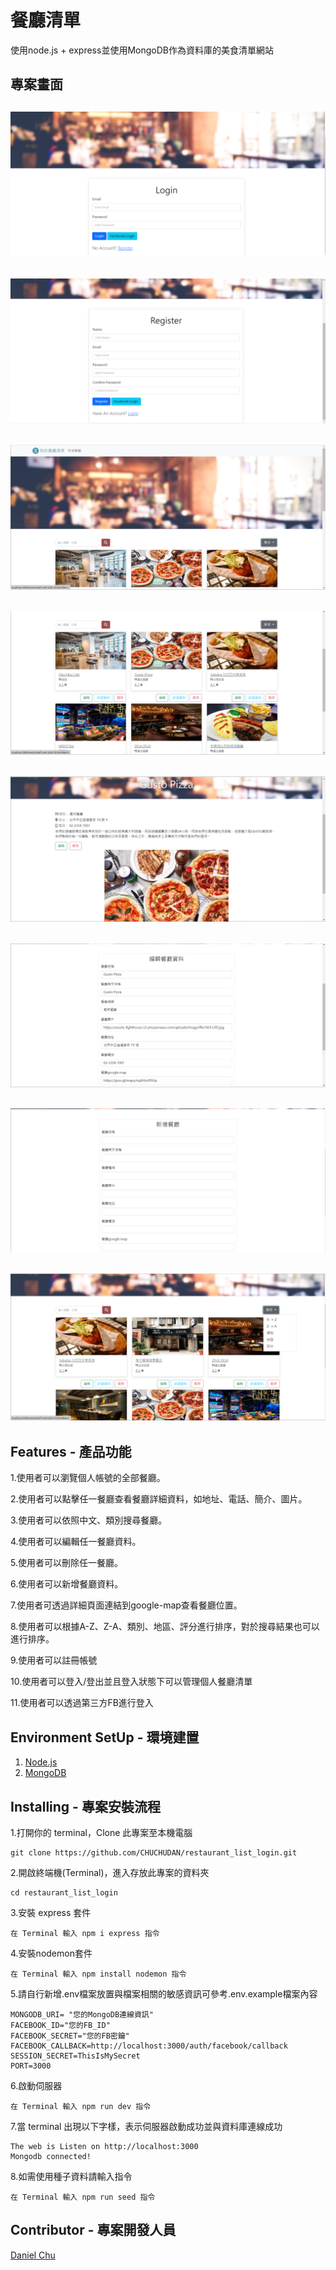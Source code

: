 餐廳清單
====
使用node.js + express並使用MongoDB作為資料庫的美食清單網站

專案畫面
---
![image](https://github.com/CHUCHUDAN/restaurant_list_login/blob/main/public/img/login.png)
-------
![image](https://github.com/CHUCHUDAN/restaurant_list_login/blob/main/public/img/register.png)
-------
![image](https://github.com/CHUCHUDAN/restaurant_list_login/blob/main/public/img/index.png)
-------
![image](https://github.com/CHUCHUDAN/restaurant_list_login/blob/main/public/img/index2.png)
-------
![image](https://github.com/CHUCHUDAN/restaurant_list_login/blob/main/public/img/detail.png)
-------
![image](https://github.com/CHUCHUDAN/restaurant_list_login/blob/main/public/img/edit.png)
-------
![image](https://github.com/CHUCHUDAN/restaurant_list_login/blob/main/public/img/new.png)
-------
![image](https://github.com/CHUCHUDAN/restaurant_list_login/blob/main/public/img/sort.png)
-------
Features - 產品功能
-----
1.使用者可以瀏覽個人帳號的全部餐廳。

2.使用者可以點擊任一餐廳查看餐廳詳細資料，如地址、電話、簡介、圖片。

3.使用者可以依照中文、類別搜尋餐廳。

4.使用者可以編輯任一餐廳資料。

5.使用者可以刪除任一餐廳。

6.使用者可以新增餐廳資料。

7.使用者可透過詳細頁面連結到google-map查看餐廳位置。

8.使用者可以根據A-Z、Z-A、類別、地區、評分進行排序，對於搜尋結果也可以進行排序。

9.使用者可以註冊帳號

10.使用者可以登入/登出並且登入狀態下可以管理個人餐廳清單

11.使用者可以透過第三方FB進行登入

Environment SetUp - 環境建置
-----
1. [Node.js](https://nodejs.org/en/)
2. [MongoDB](https://www.mongodb.com/)

Installing - 專案安裝流程
----
1.打開你的 terminal，Clone 此專案至本機電腦

    git clone https://github.com/CHUCHUDAN/restaurant_list_login.git
    
2.開啟終端機(Terminal)，進入存放此專案的資料夾

    cd restaurant_list_login
    
3.安裝 express 套件

    在 Terminal 輸入 npm i express 指令
    
4.安裝nodemon套件
    
    在 Terminal 輸入 npm install nodemon 指令
    
5.請自行新增.env檔案放置與檔案相關的敏感資訊可參考.env.example檔案內容

    MONGODB_URI= "您的MongoDB連線資訊"
    FACEBOOK_ID="您的FB_ID"
    FACEBOOK_SECRET="您的FB密鑰"
    FACEBOOK_CALLBACK=http://localhost:3000/auth/facebook/callback
    SESSION_SECRET=ThisIsMySecret
    PORT=3000
    
6.啟動伺服器
  
    在 Terminal 輸入 npm run dev 指令
    
7.當 terminal 出現以下字樣，表示伺服器啟動成功並與資料庫連線成功

    The web is Listen on http://localhost:3000
    Mongodb connected!
    
8.如需使用種子資料請輸入指令

    在 Terminal 輸入 npm run seed 指令
    
Contributor - 專案開發人員
-----
[Daniel Chu](https://github.com/CHUCHUDAN)
